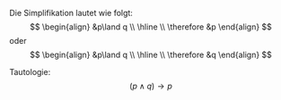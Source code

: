 Die Simplifikation lautet wie folgt:
$$
\begin{align}
&p\land q \\
\hline \\
\therefore &p
\end{align}
$$
oder 
$$
\begin{align}
&p\land q \\
\hline \\
\therefore &q
\end{align}
$$

Tautologie:
$$
(p\land q)\to p
$$
